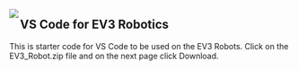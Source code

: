 <img align="left" src="http://hermonswebsites.com/Classes/CS/python.png"><H2>VS Code for EV3 Robotics</H2>

This is starter code for VS Code to be used on the EV3 Robots. Click on the EV3_Robot.zip file and on the next page click Download.
